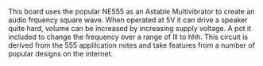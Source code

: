 This board uses the popular NE555 as an Astable Multivibrator to create an audio frquency square wave.  When operated at 5V it can drive a speaker quite hard,
volume can be increased by increasing supply voltage.  A pot it included to change the frequency over a range of lll to hhh.  This circuit is derived from the
555 applilcation notes and take features from a number of popular designs on the internet.
